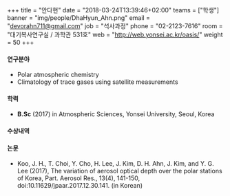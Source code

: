 +++
title = "안다현"
date = "2018-03-24T13:39:46+02:00"
teams = ["학생"]
banner = "img/people/DhaHyun_Ahn.png"
email = "devorahn711@gmail.com"
job = "석사과정"
phone = "02-2123-7616"
room = "대기복사연구실 / 과학관 531호"
web = "http://web.yonsei.ac.kr/oasis/"
weight = 50
+++

#### 연구분야
+ Polar atmospheric chemistry
+ Climatology of trace gases using satellite measurements

#### 학력
 + **B.Sc** (2017) in Atmospheric Sciences, Yonsei University, Seoul, Korea

#### 수상내역


#### 논문
+ Koo, J. H., T. Choi, Y. Cho, H. Lee, J. Kim, D. H. Ahn, J. Kim, and Y. G. Lee (2017), The variation of aerosol optical depth over the polar stations of Korea, Part. Aerosol Res., 13(4), 141-150, doi:10.11629/jpaar.2017.12.30.141. (in Korean)
